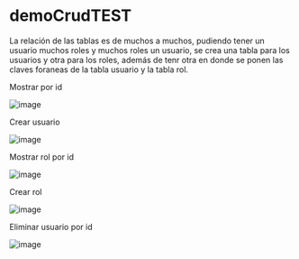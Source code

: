 # demoCrudTEST
La relación de las tablas es de muchos a muchos, pudiendo tener un usuario muchos roles y muchos roles un usuario, se crea una tabla para los usuarios y otra para los roles, 
además de tenr otra en donde se ponen las claves foraneas de la tabla usuario y la tabla rol.

Mostrar por id

![image](https://user-images.githubusercontent.com/70072907/165857837-cea47336-29f8-4cf4-8732-cf8df2bdca0f.png)

Crear usuario

![image](https://user-images.githubusercontent.com/70072907/165857957-dd5328a2-e62e-4a2a-8aa8-4adf86cf05b3.png)

Mostrar rol por id

![image](https://user-images.githubusercontent.com/70072907/165858111-86e3c993-a578-4d3e-9df0-90c3417fdf9d.png)

Crear rol

![image](https://user-images.githubusercontent.com/70072907/165858221-4e401322-b885-442e-bb2e-7e340c420cc6.png)

Eliminar usuario por id

![image](https://user-images.githubusercontent.com/70072907/165858380-535bf874-a064-44a3-9567-808141a459ec.png)


